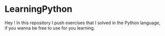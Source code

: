 # LearningPython
Hey !
In this repository I push exercises that I solved in the Python language, if you wanna be free to use for you learning.
